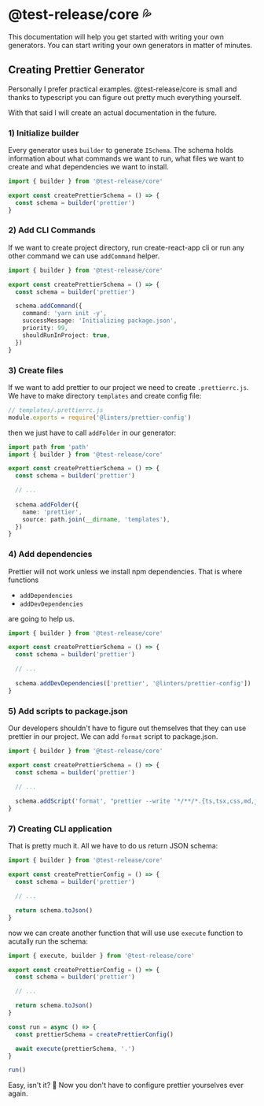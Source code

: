 # @test-release/core 💦

This documentation will help you get started with writing your own generators. You can start writing your own generators in matter of minutes.

## Creating Prettier Generator

Personally I prefer practical examples. @test-release/core is small and thanks to typescript you can figure out pretty much everything yourself.

With that said I will create an actual documentation in the future.

### 1) Initialize builder

Every generator uses `builder` to generate `ISchema`. The schema holds information about what commands we want to run, what files we want to create and what dependencies we want to install.


```ts
import { builder } from '@test-release/core'

export const createPrettierSchema = () => {
  const schema = builder('prettier')
}
```

### 2) Add CLI Commands

If we want to create project directory, run create-react-app cli or run any other command we can use `addCommand` helper.

```ts
import { builder } from '@test-release/core'

export const createPrettierSchema = () => {
  const schema = builder('prettier')

  schema.addCommand({
    command: 'yarn init -y',
    successMessage: 'Initializing package.json',
    priority: 99,
    shouldRunInProject: true,
  })
}
```

### 3) Create files

If we want to add prettier to our project we need to create `.prettierrc.js`. We have to make directory `templates` and create config file:

```ts
// templates/.prettierrc.js
module.exports = require('@linters/prettier-config')
```

then we just have to call `addFolder` in our generator:

```ts
import path from 'path'
import { builder } from '@test-release/core'

export const createPrettierSchema = () => {
  const schema = builder('prettier')

  // ...
  
  schema.addFolder({
    name: 'prettier',
    source: path.join(__dirname, 'templates'),
  })
}
```

### 4) Add dependencies

Prettier will not work unless we install npm dependencies. That is where functions

 - `addDependencies`
 - `addDevDependencies`

are going to help us.

```ts
import { builder } from '@test-release/core'

export const createPrettierSchema = () => {
  const schema = builder('prettier')

  // ...
  
  schema.addDevDependencies(['prettier', '@linters/prettier-config'])
}
```

### 5) Add scripts to package.json

Our developers shouldn't have to figure out themselves that they can use prettier in our project. We can add `format` script to package.json.

```ts
import { builder } from '@test-release/core'

export const createPrettierSchema = () => {
  const schema = builder('prettier')

  // ...
  
  schema.addScript('format', "prettier --write '*/**/*.{ts,tsx,css,md,json}'")
}
```

### 7) Creating CLI application

That is pretty much it. All we have to do us return JSON schema:

```ts
import { builder } from '@test-release/core'

export const createPrettierConfig = () => {
  const schema = builder('prettier')

  // ...

  return schema.toJson()
}
```

now we can create another function that will use use `execute` function to acutally run the schema:

```ts
import { execute, builder } from '@test-release/core'

export const createPrettierConfig = () => {
  const schema = builder('prettier')

  // ...

  return schema.toJson()
}

const run = async () => {
  const prettierSchema = createPrettierConfig()

  await execute(prettierSchema, '.')
}

run()
```

Easy, isn't it? 🚀 Now you don't have to configure prettier yourselves ever again. 
